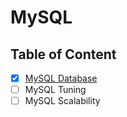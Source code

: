 # MySQL

## Table of Content

- [x] [MySQL Database](MySQL%20Database.md)
- [ ] MySQL Tuning
- [ ] MySQL Scalability
